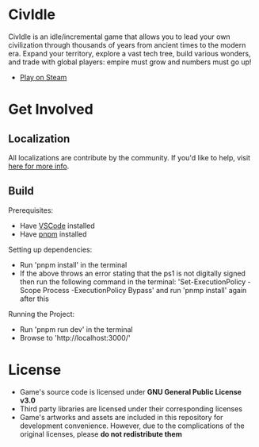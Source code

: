 # CivIdle

CivIdle is an idle/incremental game that allows you to lead your own civilization through thousands of years from ancient times to the modern era. Expand your territory, explore a vast tech tree, build various wonders, and trade with global players: empire must grow and numbers must go up!

- [Play on Steam](https://store.steampowered.com/app/2181940/CivIdle/)

# Get Involved

## Localization

All localizations are contribute by the community. If you'd like to help, visit [here for more info](https://github.com/fishpondstudio/CivIdle/tree/main/shared/languages).

## Build

Prerequisites:
- Have [VSCode](https://code.visualstudio.com/download) installed 
- Have [pnpm](https://pnpm.io/installation) installed

Setting up dependencies:
- Run 'pnpm install' in the terminal
- If the above throws an error stating that the ps1 is not digitally signed then run the following command in the terminal: 'Set-ExecutionPolicy -Scope Process -ExecutionPolicy Bypass' and run 'pnmp install' again after this

Running the Project:
- Run 'pnpm run dev' in the terminal
- Browse to 'http://localhost:3000/' 

# License

- Game's source code is licensed under **GNU General Public License v3.0**
- Third party libraries are licensed under their corresponding licenses
- Game's artworks and assets are included in this repository for development convenience. However, due to the complications of the original licenses, please **do not redistribute them**

